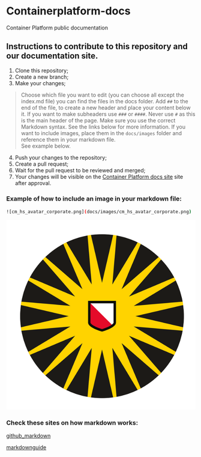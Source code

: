 # Containerplatform-docs
Container Platform public documentation

## Instructions to contribute to this repository and our documentation site.

1. Clone this repository;
2. Create a new branch;
3. Make your changes;

> Choose which file you want to edit (you can choose all except the index.md file) you can find the files in the docs
> folder.
> Add `##` to the end of the file, to create a new header and place your content below it. If you want to make subheaders
> use `###` or `####`. Never use `#` as this is the main header of the page.
> Make sure you use the correct Markdown syntax. See the links below for more information.
> If you want to include images, place them in the `docs/images` folder and reference them in your markdown file.\
> See example below.

4. Push your changes to the repository;
5. Create a pull request;
6. Wait for the pull request to be reviewed and merged;
7. Your changes will be visible on the [Container Platform docs site](https://docs.cp.its.uu.nl/) site after approval.

### Example of how to include an image in your markdown file:
```bash
![cm_hs_avatar_corporate.png](docs/images/cm_hs_avatar_corporate.png)
```

![cm_hs_avatar_corporate.png](docs/images/cm_hs_avatar_corporate.png)

### Check these sites on how markdown works:

[github_markdown](https://guides.github.com/features/mastering-markdown/)

[markdownguide](https://www.markdownguide.org/basic-syntax/)
